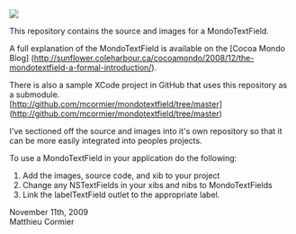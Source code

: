 
<img align="center" src="http://sunflower.coleharbour.ca/cocoamondo/wp-content/uploads/2008/12/merged.jpg">

This repository contains the source and images for a MondoTextField.

A full explanation of the MondoTextField is available on the
[Cocoa Mondo Blog]
(http://sunflower.coleharbour.ca/cocoamondo/2008/12/the-mondotextfield-a-formal-introduction/).

There is also a sample XCode project in GitHub that uses this repository as a submodule.  
[http://github.com/mcormier/mondotextfield/tree/master]
(http://github.com/mcormier/mondotextfield/tree/master)

I've sectioned off the source and images into it's own repository so that it can be
more easily integrated into peoples projects.

To use a MondoTextField in your application do the following:

1. Add the images, source code, and xib to your project
2. Change any NSTextFields in your xibs and nibs to MondoTextFields
3. Link the labelTextField outlet to the appropriate label.

November 11th, 2009  
Matthieu Cormier
